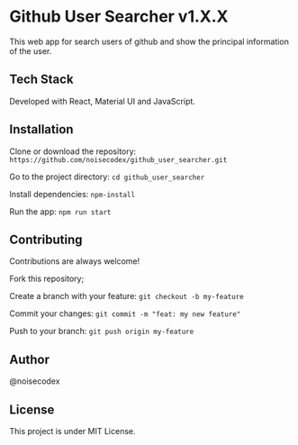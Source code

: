 # Github User Searcher v1.X.X
This web app for search users of github and show the principal information of the user.

## Tech Stack

Developed with React, Material UI and JavaScript.

## Installation

Clone or download the repository:
`https://github.com/noisecodex/github_user_searcher.git`

Go to the project directory:
`cd github_user_searcher`

Install dependencies:
`npm-install`

Run the app:
`npm run start`

## Contributing
Contributions are always welcome!

Fork this repository;

Create a branch with your feature: `git checkout -b my-feature`

Commit your changes: `git commit -m "feat: my new feature"`

Push to your branch: `git push origin my-feature `

## Author
@noisecodex

## License
This project is under MIT License.

